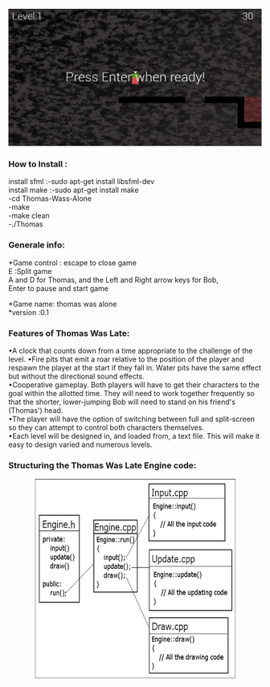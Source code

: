 <p align="center">
    <img src="https://github.com/amaraoussama94/Thomas-Wass-Alone/blob/main/game_pic.png"  >  
</p>

<h3 align="left">How to Install : </h3> 

install sfml :-sudo apt-get install libsfml-dev</br>
install make :-sudo apt-get install  make</br>
              -cd Thomas-Wass-Alone </br>
              -make</br>
              -make clean</br>
              -./Thomas</br>


<h3 align="left">Generale info: </h3>    
*Game control :
escape to close  game</br>
E :Split game  </br>
A and D for Thomas, and the Left and Right arrow keys for Bob, </br>
Enter to pause and start game </br>

*Game name:   thomas was alone</br>
*version :0.1</br>

<h3 align="left">Features of Thomas Was Late:</h3>   
•A clock that counts down from a time appropriate to the challenge of
the level.
•Fire pits that emit a roar relative to the position of the player and respawn the player at the start if they fall in. Water pits have the same effect but
without the directional sound effects.</br>
•Cooperative gameplay. Both players will have to get their characters to the goal within the allotted time. They will need to work together frequently
so that the shorter, lower-jumping Bob will need to stand on his friend's (Thomas') head.</br>
•The player will have the option of switching between full and split-screen so they can attempt to control both characters themselves.</br>
•Each level will be designed in, and loaded from, a text file. This will make it easy to design varied and numerous levels.</br>

<h3 align="left">Structuring the Thomas Was Late Engine  code:</h3>   
<p align="center">
    <img src="https://github.com/amaraoussama94/Thomas-Wass-Alone/blob/main/UML%20Engine.png" width="400" height="400"/ >  
</p>
